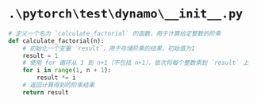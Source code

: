 # `.\pytorch\test\dynamo\__init__.py`

```py
# 定义一个名为 `calculate_factorial` 的函数，用于计算给定整数的阶乘
def calculate_factorial(n):
    # 初始化一个变量 `result`，用于存储阶乘的结果，初始值为1
    result = 1
    # 使用 for 循环从 1 到 n+1（不包括 n+1），依次将每个整数乘到 `result` 上
    for i in range(1, n + 1):
        result *= i
    # 返回计算得到的阶乘结果
    return result
```